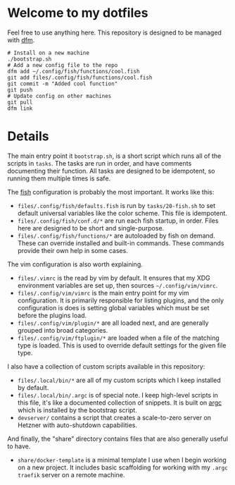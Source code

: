 # Welcome to my dotfiles

Feel free to use anything here. This repository is designed to be managed with [dfm](https://github.com/CGamesPlay/dfm).

```
# Install on a new machine
./bootstrap.sh
# Add a new config file to the repo
dfm add ~/.config/fish/functions/cool.fish
git add files/.config/fish/functions/cool.fish
git commit -m "Added cool function"
git push
# Update config on other machines
git pull
dfm link
```

# Details

The main entry point it `bootstrap.sh`, is a short script which runs all of the scripts in `tasks`. The tasks are run in order, and have comments documenting their function. All tasks are designed to be idempotent, so running them multiple times is safe.

The [fish](https://fishshell.com) configuration is probably the most important. It works like this:

- `files/.config/fish/defaults.fish` is run by `tasks/20-fish.sh` to set default universal variables like the color scheme. This file is idempotent.
- `files/.config/fish/conf.d/*` are run each fish startup, in order. Files here are designed to be short and single-purpose.
- `files/.config/fish/functions/*` are autoloaded by fish on demand. These can override installed and built-in commands. These commands provide their own help in some cases.

The vim configuration is also worth explaining.

- `files/.vimrc` is the read by vim by default. It ensures that my XDG environment variables are set up, then sources `~/.config/vim/vimrc`.
- `files/.config/vim/vimrc` is the main entry point for my vim configuration. It is primarily responsible for listing plugins, and the only configuration is does is setting global variables which must be set before the plugins load.
- `files/.config/vim/plugin/*` are all loaded next, and are generally grouped into broad categories.
- `files/.config/vim/ftplugin/*` are loaded when a file of the matching type is loaded. This is used to override default settings for the given file type.

I also have a collection of custom scripts available in this repository:

- `files/.local/bin/*` are all of my custom scripts which I keep installed by default.
- `files/.local/bin/.argc` is of special note. I keep high-level scripts in this file, it's like a documented collection of snippets. It is built on [argc](https://github.com/sigoden/argc) which is installed by the bootstrap script.
- `devserver/` contains a script that creates a scale-to-zero server on Hetzner with auto-shutdown capabilities.

And finally, the "share" directory contains files that are also generally useful to have.

- `share/docker-template` is a minimal template I use when I begin working on a new project. It includes basic scaffolding for working with my `.argc traefik` server on a remote machine.
